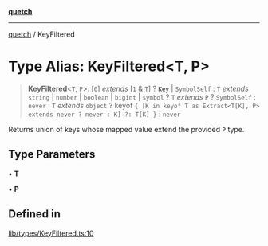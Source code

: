 [**quetch**](../README.md)

***

[quetch](../README.md) / KeyFiltered

# Type Alias: KeyFiltered\<T, P\>

> **KeyFiltered**\<`T`, `P`\>: [`0`] *extends* [`1` & `T`] ? [`Key`](Key.md) \| `SymbolSelf` : `T` *extends* `string` \| `number` \| `boolean` \| `bigint` \| `symbol` ? `T` *extends* `P` ? `SymbolSelf` : `never` : `T` *extends* `object` ? keyof `{ [K in keyof T as Extract<T[K], P> extends never ? never : K]-?: T[K] }` : `never`

Returns union of keys whose mapped value extend the provided `P` type.

## Type Parameters

• **T**

• **P**

## Defined in

[lib/types/KeyFiltered.ts:10](https://github.com/nevoland/quetch/blob/6249acbaaaaaeed54f7d39c2e784b6176249eef9/lib/types/KeyFiltered.ts#L10)
